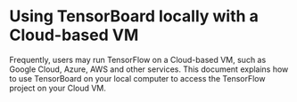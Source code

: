 # Using TensorBoard locally with a Cloud-based VM 

Frequently, users may run TensorFlow on a Cloud-based VM, such as Google Cloud,
Azure, AWS and other services. This document explains how to use TensorBoard
on your local computer to access the TensorFlow project on your Cloud VM.

